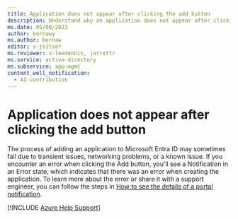 ```yaml
---
title: Application does not appear after clicking the add button
description: Understand why an application does not appear after clicking the add button.
ms.date: 05/08/2023
author: bernawy
ms.author: bernaw
editor: v-jsitser
ms.reviewer: v-leedennis, jarrettr
ms.service: active-directory
ms.subservice: app-mgmt
content_well_notification: 
  - AI-contribution
---
```

# Application does not appear after clicking the add button

The process of adding an application to Microsoft Entra ID may sometimes fail due to transient issues, networking problems, or a known issue. If you encounter an error when clicking the Add button, you’ll see a Notification in an Error state, which indicates that there was an error when creating the application. To learn more about the error or share it with a support engineer, you can follow the steps in [How to see the details of a portal notification](./send-notification-details.md).

[!INCLUDE [Azure Help Support](../../includes/azure-help-support.md)]
